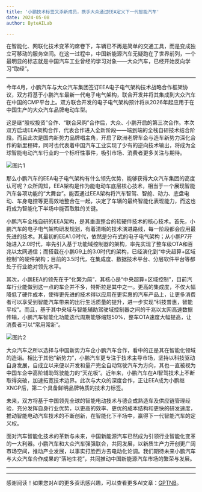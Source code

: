 ```yaml
---
title: '小鹏技术标签又添新成员，携手大众通过EEA定义下一代智能汽车'
date: 2024-05-08
author: ByteAILab

---
```


在智能化、网联化技术变革的席卷下，车辆已不再是简单的交通工具，而是变成独立可移动的服务空间。在这一过程中，中国新能源汽车无疑跑在了世界前列，一个最明显的标志就是中国汽车工业曾经的学习对象——大众汽车，已经开始反向学习“取经”。

---


今年4月，小鹏汽车与大众汽车集团签订EEA电子电气架构技术战略合作框架协议，双方将基于小鹏汽车最新一代电子电气架构，联合开发并将其集成到大众汽车在中国的CMP平台上。双方联合开发的电子电气架构预计将从2026年起应用于在中国生产的大众汽车品牌电动车型。

这是继“股权投资”合作、“联合采购”合作后，大众、小鹏开启的第三次合作。本次双方启动EEA架构合作，代表合作进入全新阶段——端到端的全栈自研技术结合阶段。而且此次是国内新势力品牌唱主角，开启了欧洲老牌车企与造车新势力深化合作的新里程碑，同时也代表着中国汽车工业实现了少有的逆向技术输出，将成为全球智能电动汽车行业的一个标杆性事件，吸引市场、消费者更多关注与期待。

![图片1](https://q3.itc.cn/images01/20240507/a4db5b2aa6b5458b9a161f82c597e0f5.png)

那么小鹏汽车的EEA电子电气架构有什么领先优势，能够获得大众汽车集团的高度认可呢？众所周知，EEA架构是作为能电动车底层核心技术，相当于一个展现智能汽车各项功能的“大舞台”。能否通过EEA架构将汽车智驾、智舱、动力、底盘电动、车身电控等更高效地整合在一起，决定了车辆的最终智能化表现能力，而这也将成为智能化下半场中能否取胜的关键。

小鹏汽车全栈自研的EEA架构，是其垂直整合的软硬件技术的核心技术。首先，小鹏汽车的电子电气架构研发规划，有着清晰的技术演进路线，每一阶段都会应用最先进的技术。其最初的EEA1.0时代，依然是分布式的电子电气架构；从小鹏P7开始进入2.0时代，率先引入基于功能域控制器的架构，率先实现了整车级OTA和百兆以太网通信；而搭载在小鹏G9上的3.0时代的架构，已经演化到“中央超算+区域控制”的硬件架构；目前的3.5时代，在集成度、数据技术平台、分层软件平台等都处于行业绝对领先水平。

其次，小鹏EEA的领先在于“化繁为简”，其核心是“中央超算+区域控制”，目前汽车行业能做到这一点的车企并不多，特斯拉是其中之一。更高的集成度，不仅大幅降低了硬件成本，使得更先进的技术得以应用在更实惠的汽车产品上，让更多消费者可以享受到智能汽车带来的出行生活质量的提升，进一步实现“科技普惠，智能平权”。而且，基于其中央域与智能辅助驾驶域控制器之间的千兆以太网高速数据传输，小鹏汽车智能化功能迭代周期能够缩短50%，整车OTA速度大幅提高，让消费者可以“常用常新”。

![图片2](https://q1.itc.cn/images01/20240507/f2f9266e07d54e23bd2d17aae82430f8.png)

大众汽车之所以选择与中国新势力车企小鹏汽车合作，看中的正是其在智能化领域的造诣。相比于其他“新势力”，小鹏汽车更专注于技术主导市场，坚持以科技驱动自身发展，自成立以来便以开发和量产完全自动驾驶汽车为方向，其也一直被视为中国车企中高阶辅助驾驶能力的“天花板”。近年来，小鹏汽车在AI智驾技术上不断取得突破，加速拓宽技术边界。此次与大众的深度合作，正让EEA成为小鹏继XNGP后，第二个具备鲜明品牌特质的技术力标签。

未来，双方将基于中国领先全球的智能电动技术与德企成熟造车及供应链管理经验，充分发挥自身行业优势，以更高的效率、更优的成本结构和更快的研发速度，推动智能电动汽车技术的不断创新，在智能化下半场中，赢得下一代智能汽车的定义权。

面对汽车智能化技术的革新与未来，中国新能源汽车已然成为引领行业智能化变革的一大利器。小鹏汽车和大众汽车强强联合，共同发展，以新质生产力开创更广阔市场空间，推动产业发展，以事实打脸西方去电动化论调。我们期待未来小鹏汽车与大众汽车合作成果的“落地生花”，共同推动中国新能源汽车市场的繁荣与发展。

---
---
感谢阅读！如果您对AI的更多资讯感兴趣，可以查看更多AI文章：[GPTNB](https://gptnb.com)。
